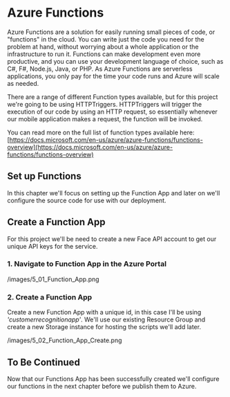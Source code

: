 # Azure Functions

Azure Functions are a solution for easily running small pieces of code, or "functions" in the cloud. You can write just the code you need for the problem at hand, without worrying about a whole application or the infrastructure to run it. Functions can make development even more productive, and you can use your development language of choice, such as C#, F#, Node.js, Java, or PHP. As Azure Functions are serverless applications, you only pay for the time your code runs and Azure will scale as needed.

There are a range of different Function types available, but for this project we're going to be using HTTPTriggers. HTTPTriggers will trigger the execution of our code by using an HTTP request, so essentially whenever our mobile application makes a request, the function will be invoked.

You can read more on the full list of function types available here:</br>
[https://docs.microsoft.com/en-us/azure/azure-functions/functions-overview](https://docs.microsoft.com/en-us/azure/azure-functions/functions-overview)

## Set up Functions
In this chapter we'll focus on setting up the Function App and later on we'll configure the source code for use with our deployment.

## Create a Function App
For this project we'll be need to create a new Face API account to get our unique API keys for the service.

### 1. Navigate to Function App in the Azure Portal

/images/5_01_Function_App.png

### 2. Create a Function App 

Create a new Function App with a unique id, in this case I'll be using _'customerrecognitionapp'_. We'll use our existing Resource Group and create a new Storage instance for hosting the scripts we'll add later.

/images/5_02_Function_App_Create.png

## To Be Continued

Now that our Functions App has been successfully created we'll configure our functions in the next chapter before we publish them to Azure.